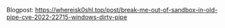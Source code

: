 Blogpost: https://whereisk0shl.top/post/break-me-out-of-sandbox-in-old-pipe-cve-2022-22715-windows-dirty-pipe

